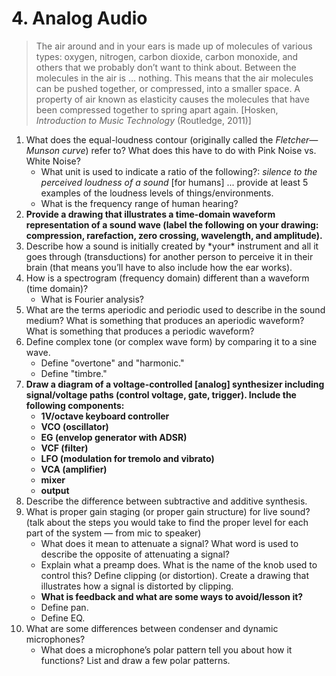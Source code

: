# 4. Analog Audio

> The air around and in your ears is made up of molecules of various types: oxygen, nitrogen, carbon dioxide, carbon monoxide, and others that we probably don’t want to think about. Between the molecules in the air is … nothing. This means that the air molecules can be pushed together, or compressed, into a smaller space. A property of air known as elasticity causes the molecules that have been compressed together to spring apart again. \[Hosken, _Introduction to Music Technology_ \(Routledge, 2011\)\]

1. What does the equal-loudness contour \(originally called the _Fletcher—Munson curve_\) refer to? What does this have to do with Pink Noise vs. White Noise?
   * What unit is used to indicate a ratio of the following?: _silence to the perceived loudness of a sound_ \[for humans\] ... provide at least 5 examples of the loudness levels of things/environments.
   * What is the frequency range of human hearing?
2. **Provide a drawing that illustrates a time-domain waveform representation of a sound wave \(label the following on your drawing: compression, rarefaction, zero crossing, wavelength, and amplitude\).**
3. Describe how a sound is initially created by \*your\* instrument and all it goes through \(transductions\) for another person to perceive it in their brain \(that means you’ll have to also include how the ear works\).
4. How is a spectrogram \(frequency domain\) different than a waveform \(time domain\)?
   * What is Fourier analysis?
5. What are the terms aperiodic and periodic used to describe in the sound medium? What is something that produces an aperiodic waveform? What is something that produces a periodic waveform?
6. Define complex tone \(or complex wave form\) by comparing it to a sine wave.
   * Define "overtone" and "harmonic."
   * Define "timbre."
7. **Draw a diagram of a voltage-controlled \[analog\] synthesizer including signal/voltage paths \(control voltage, gate, trigger\). Include the following components:** 
   * **1V/octave keyboard controller**
   * **VCO \(oscillator\)**
   * **EG \(envelop generator with ADSR\)**
   * **VCF \(filter\)**
   * **LFO \(modulation for tremolo and vibrato\)**
   * **VCA \(amplifier\)**
   * **mixer**
   * **output**
8. Describe the difference between subtractive and additive synthesis.
9. What is proper gain staging \(or proper gain structure\) for live sound? \(talk about the steps you would take to find the proper level for each part of the system — from mic to speaker\)
   * What does it mean to attenuate a signal? What word is used to describe the opposite of attenuating a signal?
   * Explain what a preamp does. What is the name of the knob used to control this? Define clipping \(or distortion\). Create a drawing that illustrates how a signal is distorted by clipping.
   * **What is feedback and what are some ways to avoid/lesson it?** 
   * Define pan.
   * Define EQ.
10. What are some differences between condenser and dynamic microphones?
    * What does a microphone’s polar pattern tell you about how it functions? List and draw a few polar patterns.

